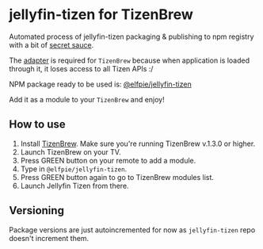 # jellyfin-tizen for TizenBrew
Automated process of jellyfin-tizen packaging &amp; publishing to npm registry with a bit of [secret sauce](https://github.com/GlenLowland/jellyfin-tizen-npm-publish/blob/main/tizen-adapter.js).

The [adapter](https://github.com/GlenLowland/jellyfin-tizen-npm-publish/blob/main/tizen-adapter.js) is required for `TizenBrew` because when application is loaded through it, it loses access to all Tizen APIs :/

NPM package ready to be used is: [@elfpie/jellyfin-tizen](https://www.npmjs.com/package/@elfpie/jellyfin-tizen)

Add it as a module to your `TizenBrew` and enjoy!

## How to use
1. Install [TizenBrew](https://github.com/reisxd/TizenBrew). Make sure you're running TizenBrew v.1.3.0 or higher.
2. Launch TizenBrew on your TV.
3. Press GREEN button on your remote to add a module.
4. Type in `@elfpie/jellyfin-tizen`.
5. Press GREEN button again to go to TizenBrew modules list.
6. Launch Jellyfin Tizen from there.

## Versioning

Package versions are just autoincremented for now as `jellyfin-tizen` repo doesn't increment them.
